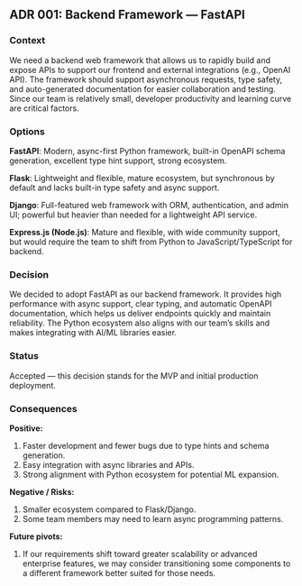 ## ADR 001: Backend Framework — FastAPI

### Context

We need a backend web framework that allows us to rapidly build and expose APIs to support our frontend and external integrations (e.g., OpenAI API). The framework should support asynchronous requests, type safety, and auto-generated documentation for easier collaboration and testing. Since our team is relatively small, developer productivity and learning curve are critical factors.

### Options

**FastAPI**: Modern, async-first Python framework, built-in OpenAPI schema generation, excellent type hint support, strong ecosystem.

**Flask**: Lightweight and flexible, mature ecosystem, but synchronous by default and lacks built-in type safety and async support.

**Django**: Full-featured web framework with ORM, authentication, and admin UI; powerful but heavier than needed for a lightweight API service.

**Express.js (Node.js)**: Mature and flexible, with wide community support, but would require the team to shift from Python to JavaScript/TypeScript for backend.

### Decision

We decided to adopt FastAPI as our backend framework. It provides high performance with async support, clear typing, and automatic OpenAPI documentation, which helps us deliver endpoints quickly and maintain reliability. The Python ecosystem also aligns with our team’s skills and makes integrating with AI/ML libraries easier.

### Status

Accepted — this decision stands for the MVP and initial production deployment.

### Consequences

**Positive:**

1. Faster development and fewer bugs due to type hints and schema generation.
2. Easy integration with async libraries and APIs.
3. Strong alignment with Python ecosystem for potential ML expansion.

**Negative / Risks:**

1. Smaller ecosystem compared to Flask/Django.
2. Some team members may need to learn async programming patterns.

**Future pivots:**

1. If our requirements shift toward greater scalability or advanced enterprise features, we may consider transitioning some components to a different framework better suited for those needs.
